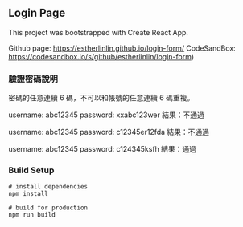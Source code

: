 ## Login Page
This project was bootstrapped with Create React App.

Github page: https://estherlinlin.github.io/login-form/
CodeSandBox: https://codesandbox.io/s/github/estherlinlin/login-form)

### 驗證密碼說明
密碼的任意連續 6 碼，不可以和帳號的任意連續 6 碼重複。

username: abc12345
password: xxabc123wer
結果：不通過

username: abc12345
password: c12345er12fda
結果：不通過

username: abc12345
password: c124345ksfh
結果：通過

### Build Setup
```
# install dependencies
npm install

# build for production 
npm run build

```